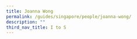 ```yaml
---
title: Joanna Wong
permalink: /guides/singapore/people/joanna-wong/
description: ""
third_nav_title: I to S
---
```


